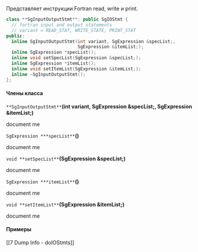 Представляет инструкции Fortran read, write и print.

```cpp
class **SgInputOutputStmt**: public SgIOStmt {
  // fortran input and output statements
  // variant = READ_STAT, WRITE_STATE, PRINT_STAT
public:
  inline SgInputOutputStmt(int variant, SgExpression &specList;, 
                           SgExpression &itemList;);
  inline SgExpression *specList();
  inline void setSpecList(SgExpression &specList;);
  inline SgExpression *itemList();
  inline void setItemList(SgExpression &itemList;);
  inline ~SgInputOutputStmt();
};
```

#### Члены класса

`**SgInputOutputStmt**`**(int variant, SgExpression &specList;, SgExpression &itemList;)**

document me

`SgExpression ***specList**`**()**

document me

`void **setSpecList**`**(SgExpression &specList;)**

document me

`SgExpression ***itemList**`**()**

document me

`void **setItemList**`**(SgExpression &itemList;)**

document me

#### Примеры
[[7 Dump Info - doIOStmts]]